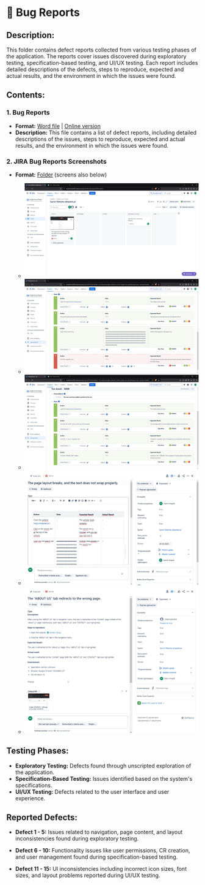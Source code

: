 # 🐛 Bug Reports

## Description:

This folder contains defect reports collected from various testing phases of the application. The reports cover issues discovered during exploratory testing, specification-based testing, and UI/UX testing. Each report includes detailed descriptions of the defects, steps to reproduce, expected and actual results, and the environment in which the issues were found.

## Contents:
### 1. **Bug Reports**

- **Format:** [Word file](https://github.com/kamknap/Manual-Testing/blob/main/Bug-Reports/Defect%20Report.docx) | [Online version](https://docs.google.com/document/d/1AthJU5UQ3dQiuUNsI2M8pgD61GLUg22zt8jjDEilv2A/edit?usp=sharing)
- **Description:** This file contains a list of defect reports, including detailed descriptions of the issues, steps to reproduce, expected and actual results, and the environment in which the issues were found.

### 2. **JIRA Bug Reports Screenshots**

- **Format:** [Folder](https://github.com/kamknap/Manual-Testing/tree/main/Test-Cases/Jira-ScreenShots) (screens also below)
    
    - ![screen1](https://github.com/kamknap/Manual-Testing/blob/main/Bug-Reports/Jira-ScreenShots/table%20bug%20report.jpg)
    - ![screen2](https://github.com/kamknap/Manual-Testing/blob/main/Bug-Reports/Jira-ScreenShots/failed.jpg)
    - ![screen3](https://github.com/kamknap/Manual-Testing/blob/main/Bug-Reports/Jira-ScreenShots/passed.jpg)
    - ![screen4](https://github.com/kamknap/Manual-Testing/blob/main/Bug-Reports/Jira-ScreenShots/bug%20report%20details.jpg)
    - ![screen5](https://github.com/kamknap/Manual-Testing/blob/main/Bug-Reports/Jira-ScreenShots/bug%20report%20details%202.jpg)

## Testing Phases:
- **Exploratory Testing:** Defects found through unscripted exploration of the application.
- **Specification-Based Testing:** Issues identified based on the system's specifications.
- **UI/UX Testing:** Defects related to the user interface and user experience.

## Reported Defects:
- **Defect 1 - 5:** Issues related to navigation, page content, and layout inconsistencies found during exploratory testing.

- **Defect 6 - 10:** Functionality issues like user permissions, CR creation, and user management found during specification-based testing.

- **Defect 11 - 15:** UI inconsistencies including incorrect icon sizes, font sizes, and layout problems reported during UI/UX testing.
